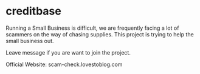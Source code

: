 # creditbase

Running a Small Business is difficult, we are frequently facing a lot of scammers on the way of chasing supplies.
This project is trying to help the small business out.

Leave message if you are want to join the project.

Official Website:
scam-check.lovestoblog.com
